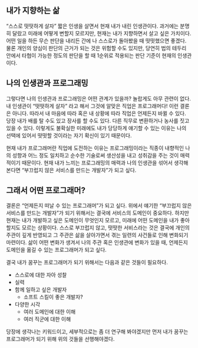 ## 내가 지향하는 삶

“스스로 떳떳하게 살자” 짧은 인생을 살면서 현재 내가 내린 인생관이다. 과거에는 분명히 달랐고 미래에 어떻게 변할지 모르지만, 현재는 내가 지향하면서 살고 싶은 가치이다. 어떤 일을 하든 무슨 판단을 내리든 간에 나 스스로가 돌아봤을 때 떳떳했으면 좋겠다. 물론 개인의 양심이 판단의 근거가 되는 것은 위험할 수도 있지만, 당연히 법의 테두리 안에서 타협이 가능한 정도의 판단을 할 때 1순위로 적용되는 판단 기준이 현재의 인생관이다.

## 나의 인생관과 프로그래밍

그렇다면 나의 인생관과 프로그래밍은 어떤 관계가 있을까? 놀랍게도 아무 관련이 없다. 내 인생관이 “떳떳하게 살자” 라고 해서 그것에 알맞은 직업은 프로그래머다! 이런 결론은 아니다. 따라서 내 마음에 따라 혹은 내 상황에 따라 직업은 언제든지 바뀔 수 있다. 당장 내가 배를 탈 수도 있고 장사를 할 수도 있다. 다른 직무로 변환하거나 농사를 짓고 있을 수 있다. 이렇게도 불확실한 미래에도 내가 당당하게 얘기할 수 있는 이유는 나의 선택에 있어서 떳떳할 것이라는 자기 확신이 있기 때문이다.

현재 내가 프로그래머란 직업에 도전하는 이유는 프로그래밍이라는 직종이 내향적인 나의 성향과 어느 정도 일치하고 순수한 기술로써 생산성을 내고 성취감을 주는 것이 매력적이기 때문이다. 현재 내가 느끼는 프로그래밍의 매력과 나의 인생관을 섞어서 생각해 본다면 “부끄럽지 않은 서비스를 만드는 개발자”가 되고 싶다.

## 그래서 어떤 프로그래머?

결론은 “언제든지 떠날 수 있는 프로그래머”가 되고 싶다. 위에서 얘기한 “부끄럽지 않은 서비스를 만드는 개발자”가 되기 위해서는 결국에 서비스의 도메인이 중요하다. 하지만 현재는 내가 개발하고 싶은 도메인이 무엇인지 모르고, 미래에 어떤 도메인을 내가 좋아할지도 모르는 상황이다. 스스로 부끄럽지 않고, 떳떳한 서비스라는 것은 결국에 개인의 주관이 깊게 반영되고 그 주관은 삶을 살아가면서 겪는 일련의 사건들로 인해 변화되기 마련이다. 삶이 어떤 변화가 생겨서 나의 주관 혹은 인생관에 변화가 있을 때, 언제든지 도메인을 옮길 수 있는 프로그래머가 되고 싶다.

결국 내가 꿈꾸는 프로그래머가 되기 위해서는 다음과 같은 것들이 필요하다.

- 스스로에 대한 자아 성찰
- 실력
- 함께 일하고 싶은 개발자
  - 소프트 스킬이 좋은 개발자?
- 다양한 시각
  - 여러 도메인에 대한 이해
  - 여러 직군에 대한 이해

당장에 생각나는 키워드이고, 세부적으로는 좀 더 연구해 봐야겠지만 먼저 내가 꿈꾸는 프로그래머가 되기 위해 위의 것들을 선행해야겠다.
